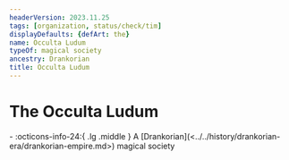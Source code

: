 ```yaml
---
headerVersion: 2023.11.25
tags: [organization, status/check/tim]
displayDefaults: {defArt: the}
name: Occulta Ludum
typeOf: magical society
ancestry: Drankorian
title: Occulta Ludum
---
```

# The Occulta Ludum
<div class="grid cards ext-narrow-margin ext-one-column" markdown>
-
   :octicons-info-24:{ .lg .middle } A [Drankorian](<../../history/drankorian-era/drankorian-empire.md>) magical society  
</div>


